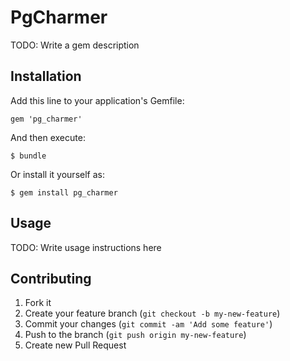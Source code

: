 # PgCharmer

TODO: Write a gem description

## Installation

Add this line to your application's Gemfile:

    gem 'pg_charmer'

And then execute:

    $ bundle

Or install it yourself as:

    $ gem install pg_charmer

## Usage

TODO: Write usage instructions here

## Contributing

1. Fork it
2. Create your feature branch (`git checkout -b my-new-feature`)
3. Commit your changes (`git commit -am 'Add some feature'`)
4. Push to the branch (`git push origin my-new-feature`)
5. Create new Pull Request
